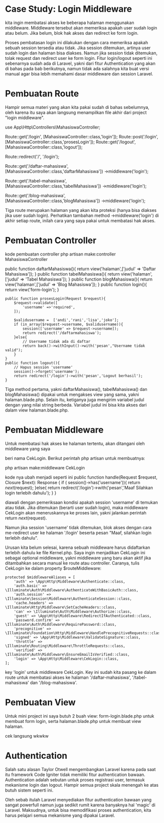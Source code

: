 #  Case Study: Login Middleware
kita  ingin membatasi akses ke beberapa halaman menggunakan middleware.
Middleware tersebut akan memeriksa apakah user sudah login atau belum. Jika belum, blok
hak akses dan redirect ke form login. 

Proses pembatasan login ini dilakukan dengan cara memeriksa apakah sebuah session tersedia
atau tidak. Jika session ditemukan, artinya user sudah login dan halaman bisa diakses. Namun
jika session tidak ditemukan, tolak request dan redirect user ke form login.
Fitur login/logout seperti ini sebenarnya sudah ada di Laravel, yakni dari fitur Authentication
yang akan di bahas pada bab berikutnya, namun tidak ada salahnya kita buat versi manual agar
bisa lebih memahami dasar middleware dan session Laravel.


# Pembuatan Route
Hampir semua materi yang akan kita pakai sudah di bahas sebelumnya, oleh karena itu saya
akan langsung menampilkan file akhir dari project "login middleware".

use App\Http\Controllers\MahasiswaController;



Route::get('/login', [MahasiswaController::class,'login']);
Route::post('/login', [MahasiswaController::class,'prosesLogin']);
Route::get('/logout', [MahasiswaController::class,'logout']);

 Route::redirect('/', '/login');

 Route::get('/daftar-mahasiswa', [MahasiswaController::class,'daftarMahasiswa'])
 ->middleware('login');

 Route::get('/tabel-mahasiswa', [MahasiswaController::class,'tabelMahasiswa'])
 ->middleware('login');

 Route::get('/blog-mahasiswa', [MahasiswaController::class,'blogMahasiswa'])
 ->middleware('login');

Tiga route merupakan halaman yang akan kita proteksi (hanya bisa
diakses jika user sudah login). Perhatikan tambahan method ->middleware('login') di akhir
setiap route, inilah cara yang saya pakai untuk membatasi hak akses. 

# Pembuatan Controller
kode pembuatan controller
 php artisan make:controller MahasiswaController

 public function daftarMahasiswa(){
        return view('halaman',['judul' => 'Daftar Mahasiswa']);
    }
    public function tabelMahasiswa(){
        return view('halaman',['judul' => 'Tabel Mahasiswa']);
    }
    public function blogMahasiswa(){
        return view('halaman',['judul' => 'Blog Mahasiswa']);
    }
    public function login(){
        return view('form-login');
    }


    public function prosesLogin(Request $request){
        $request->validate([
            'username' =>'required',
        ]);

        $validusername =  ['andi','rani','lisa','joko'];
        if (in_array($request->username, $validusername)){
            session(['username' => $request->username]);
            return redirect('/daftarmahasiswa');
        }else{
            // Username tidak ada di daftar
            return back()->withInput()->with('pesan',"Username tidak valid");
        }
    }
    public function logout(){
        // Hapus session 'username'
        session()->forget('username');
        return redirect('/login')->with('pesan','Logout berhasil');
    }

Tiga method pertama, yakni daftarMahasiswa(), tabelMahasiswa() dan blogMahasiswa()
dipakai untuk mengakses view yang sama, yakni halaman.blade.php. Selain itu, ketiganya juga
mengirim variabel judul dengan yang nilai string berbeda. Variabel judul ini bisa kita akses dari
dalam view halaman.blade.php.


# Pembuatan Middleware
Untuk membatasi hak akses ke halaman tertentu, akan ditangani oleh middleware yang saya

beri nama CekLogin. Berikut perintah php artisan untuk membuatnya:

php artisan make:middleware CekLogin

kode nya ubah menjadi seperti ini
public function handle(Request $request, Closure $next): Response
    {
        if ( session()->has('username')){
            return $next($request);
        }else{
            return redirect('/login')->with('pesan','Maaf Silahkan login terlebih dahulu');
        }
    }

diawali dengan pemeriksaan kondisi
apakah session 'username' di temukan atau tidak. Jika ditemukan (berarti user sudah login),
maka middleware CekLogin akan meneruskannya ke proses lain, yakni jalankan perintah
return $next($request).

Namun jika session 'username' tidak ditemukan, blok akses dengan cara me-redirect user ke
halaman '/login' beserta pesan "Maaf, silahkan login terlebih dahulu".

Urusan kita belum selesai, karena sebuah middleware harus didaftarkan terlebih dahulu ke file
Kernel.php. Saya ingin menjadikan CekLogin ini sebagai optional middleware, yakni
middleware yang baru akan aktif jika ditambahkan secara manual ke route atau controller.
Caranya, tulis CekLogin ke dalam property $routeMiddleware:

    protected $middlewareAliases = [
        'auth' => \App\Http\Middleware\Authenticate::class,
        'auth.basic' => \Illuminate\Auth\Middleware\AuthenticateWithBasicAuth::class,
        'auth.session' => \Illuminate\Session\Middleware\AuthenticateSession::class,
        'cache.headers' => \Illuminate\Http\Middleware\SetCacheHeaders::class,
        'can' => \Illuminate\Auth\Middleware\Authorize::class,
        'guest' => \App\Http\Middleware\RedirectIfAuthenticated::class,
        'password.confirm' => \Illuminate\Auth\Middleware\RequirePassword::class,
        'precognitive' => \Illuminate\Foundation\Http\Middleware\HandlePrecognitiveRequests::class,
        'signed' => \App\Http\Middleware\ValidateSignature::class,
        'throttle' => \Illuminate\Routing\Middleware\ThrottleRequests::class,
        'verified' => \Illuminate\Auth\Middleware\EnsureEmailIsVerified::class,
        'login' => \App\Http\Middleware\CekLogin::class,
    ];
key 'login' untuk middleware CekLogin. Key ini sudah kita pasang ke
dalam route untuk membatasi akses ke halaman '/daftar-mahasiswa', '/tabel-mahasiswa' dan
'/blog-mahasiswa'.

# Pembuatan View
Untuk mini project ini saya butuh 2 buah view: form-login.blade.php untuk membuat form
login, serta halaman.blade.php untuk membuat view halaman.

cek langsung wkwkw



# Authentication
Salah satu alasan Taylor Otwell mengembangkan Laravel karena pada saat itu framework
Code Igniter tidak memiliki fitur authentication bawaan. Authentication adalah sebutan untuk
proses registrasi user, termasuk mekanisme login dan logout. Hampir semua project skala
menengah ke atas butuh sistem seperti ini. 

Oleh sebab itulah Laravel menyediakan fitur authentication bawaan yang sangat powerfull
namun juga sedikit rumit karena banyaknya hal 'magic' di Laravel. Maksudnya, untuk bisa
memodifikasi proses authentication, kita harus pelajari semua mekanisme yang dipakai
Laravel.
